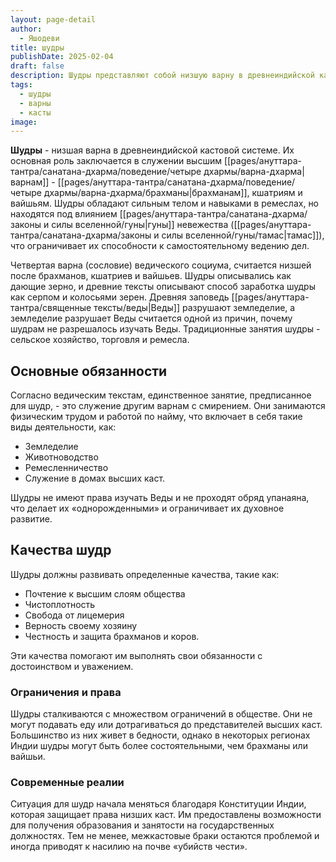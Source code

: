```yaml
---
layout: page-detail
author:
  - Яшодеви
title: шудры
publishDate: 2025-02-04
draft: false
description: Шудры представляют собой низшую варну в древнеиндийской кастовой системе. Их основная роль заключается в служении высшим варнам - брахманам, кшатриям и вайшьям. Шудры обладают сильным телом и навыками в ремеслах, но находятся под влиянием гуны невежества (тамас), что ограничивает их способности к самостоятельному ведению дел.
tags:
  - шудры
  - варны
  - касты
image:
---
```

**Шудры** - низшая варна в древнеиндийской кастовой системе. Их основная роль заключается в служении высшим [[pages/ануттара-тантра/санатана-дхарма/поведение/четыре дхармы/варна-дхарма|варнам]] - [[pages/ануттара-тантра/санатана-дхарма/поведение/четыре дхармы/варна-дхарма/брахманы|брахманам]], кшатриям и вайшьям. Шудры обладают сильным телом и навыками в ремеслах, но находятся под влиянием [[pages/ануттара-тантра/санатана-дхарма/законы и силы вселенной/гуны|гуны]] невежества ([[pages/ануттара-тантра/санатана-дхарма/законы и силы вселенной/гуны/тамас|тамас]]), что ограничивает их способности к самостоятельному ведению дел.

Четвертая варна (сословие) ведического социума, считается низшей после брахманов, кшатриев и вайшьев. Шудры описывались как дающие зерно, и древние тексты описывают способ заработка шудры как серпом и колосьями зерен. Древняя заповедь [[pages/ануттара-тантра/священные тексты/веды|Веды]] разрушают земледелие, а земледелие разрушает Веды считается одной из причин, почему шудрам не разрешалось изучать Веды. Традиционные занятия шудры - сельское хозяйство, торговля и ремесла.

## Основные обязанности

Согласно ведическим текстам, единственное занятие, предписанное для шудр, - это служение другим варнам с смирением. Они занимаются физическим трудом и работой по найму, что включает в себя такие виды деятельности, как:

- Земледелие
- Животноводство
- Ремесленничество
- Служение в домах высших каст.

Шудры не имеют права изучать Веды и не проходят обряд упанаяна, что делает их «однорожденными» и ограничивает их духовное развитие.

## Качества шудр

Шудры должны развивать определенные качества, такие как:

- Почтение к высшим слоям общества
- Чистоплотность
- Свобода от лицемерия
- Верность своему хозяину
- Честность и защита брахманов и коров.

Эти качества помогают им выполнять свои обязанности с достоинством и уважением.

### Ограничения и права

Шудры сталкиваются с множеством ограничений в обществе. Они не могут подавать еду или дотрагиваться до представителей высших каст. Большинство из них живет в бедности, однако в некоторых регионах Индии шудры могут быть более состоятельными, чем брахманы или вайшьи.

### Современные реалии

Ситуация для шудр начала меняться благодаря Конституции Индии, которая защищает права низших каст. Им предоставлены возможности для получения образования и занятости на государственных должностях. Тем не менее, межкастовые браки остаются проблемой и иногда приводят к насилию на почве «убийств чести».